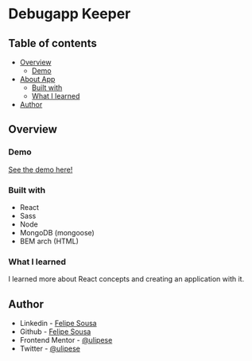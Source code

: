 # Debugapp Keeper

## Table of contents
- [Overview](#overview)
  - [Demo](#demo)
- [About App](#my-process)
  - [Built with](#built-with)
  - [What I learned](#what-i-learned)
- [Author](#author)

## Overview

### Demo

<a href="https://keeper-debugapp.netlify.app/">See the demo here!</a>

### Built with

- React
- Sass
- Node
- MongoDB (mongoose)
- BEM arch (HTML)

### What I learned

I learned more about React concepts and creating an application with it. 

## Author

- Linkedin - [Felipe Sousa](https://www.linkedin.com/in/ulipese)
- Github - [Felipe Sousa](https://www.github.com/ulipese)
- Frontend Mentor - [@ulipese](https://www.frontendmentor.io/profile/ulipese)
- Twitter - [@ulipese](https://www.twitter.com/ulipese)

